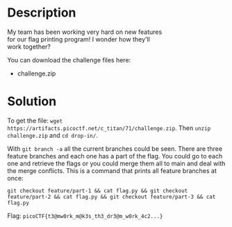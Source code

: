 # Description

My team has been working very hard on new features <br>
for our flag printing program! I wonder how they'll <br>
work together?

You can download the challenge files here:
* challenge.zip

# Solution

To get the file: `wget https://artifacts.picoctf.net/c_titan/71/challenge.zip`. Then `unzip challenge.zip` and `cd drop-in/`.

With `git branch -a` all the current branches could be seen. There are three feature branches and each one has a part of the flag. You could go to each one and retrieve the flags or you could merge them all to main and deal with the merge conflicts. This is a command that prints all feature branches at once:

`git checkout feature/part-1 && cat flag.py && git checkout feature/part-2 && cat flag.py && git checkout feature/part-3 && cat flag.py`

Flag: `picoCTF{t3@mw0rk_m@k3s_th3_dr3@m_w0rk_4c2...}`
